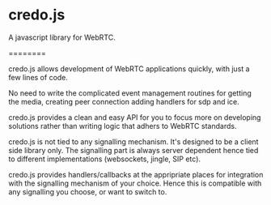 credo.js
========

A javascript library for WebRTC.

========

credo.js allows development of WebRTC applications quickly, with just a few lines of code.

No need to write the complicated event management routines for getting the media, creating peer connection adding handlers for sdp and ice.

credo.js provides a clean and easy API for you to focus more on developing solutions rather than writing logic that adhers to WebRTC standards.

credo.js is not tied to any signalling mechanism. It's designed to be a client side library only. The signalling part is always server dependent hence tied to different implementations (websockets, jingle, SIP etc). 

credo.js provides handlers/callbacks at the appripriate places for integration with the signalling mechanism of your choice. Hence this is compatible with any signalling you choose, or want to switch to.


